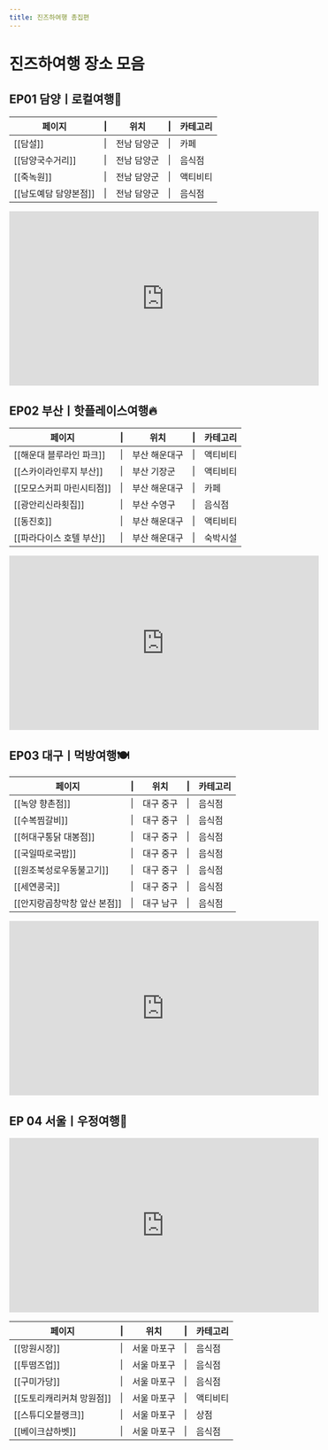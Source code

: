 ```yaml
---
title: 진즈하여행 총집편
---
```

# 진즈하여행 장소 모음


## EP01 담양ㅣ로컬여행🍃

| 페이지           | \|  | 위치     | \|  | 카테고리 |
| ------------- | --- | ------ | --- | ---- |
| [[담설]]        | \|  | 전남 담양군 | \|  | 카페   |
| [[담양국수거리]]    | \|  | 전남 담양군 | \|  | 음식점  |
| [[죽녹원]]       | \|  | 전남 담양군 | \|  | 액티비티 |
| [[남도예담 담양본점]] | \|  | 전남 담양군 | \|  | 음식점  |

<iframe width="560" height="315" src="https://www.youtube.com/embed/Zu1CI3Kq6Xo?si=zo1u821EJWzshGcM" title="YouTube video player" frameborder="0" allow="accelerometer; autoplay; clipboard-write; encrypted-media; gyroscope; picture-in-picture; web-share" referrerpolicy="strict-origin-when-cross-origin" allowfullscreen></iframe>

## EP02 부산ㅣ핫플레이스여행🔥

| 페이지             | \|     | 위치      | \|  | 카테고리 |
| --------------- | ------ | ------- | --- | ---- |
| [[해운대 블루라인 파크]] | \|<br> | 부산 해운대구 | \|  | 액티비티 |
| [[스카이라인루지 부산]]  | \|     | 부산 기장군  | \|  | 액티비티 |
| [[모모스커피 마린시티점]] | \|     | 부산 해운대구 | \|  | 카페   |
| [[광안리신라횟집]]     | \|     | 부산 수영구  | \|  | 음식점  |
| [[동진호]]         | \|     | 부산 해운대구 | \|  | 액티비티 |
| [[파라다이스 호텔 부산]] | \|     | 부산 해운대구 | \|  | 숙박시설 |

<iframe width="560" height="315" src="https://www.youtube.com/embed/fdGT48DUnl8?si=pPOkeFQ-C5xobFZF" title="YouTube video player" frameborder="0" allow="accelerometer; autoplay; clipboard-write; encrypted-media; gyroscope; picture-in-picture; web-share" referrerpolicy="strict-origin-when-cross-origin" allowfullscreen></iframe>

## EP03 대구ㅣ먹방여행🍽️

| 페이지               | \|  | 위치    | \|  | 카테고리 |
| ----------------- | --- | ----- | --- | ---- |
| [[녹양 향촌점]]        | \|  | 대구 중구 | \|  | 음식점  |
| [[수복찜갈비]]         | \|  | 대구 중구 | \|  | 음식점  |
| [[허대구통닭 대봉점]]     | \|  | 대구 중구 | \|  | 음식점  |
| [[국일따로국밥]]        | \|  | 대구 중구 | \|  | 음식점  |
| [[원조북성로우동불고기]]    | \|  | 대구 중구 | \|  | 음식점  |
| [[세연콩국]]          | \|  | 대구 중구 | \|  | 음식점  |
| [[안지랑곱창막창 앞산 본점]] | \|  | 대구 남구 | \|  | 음식점  |

<iframe width="560" height="315" src="https://www.youtube.com/embed/plWWli77fes?si=EXPhFhgezmHX-BcF" title="YouTube video player" frameborder="0" allow="accelerometer; autoplay; clipboard-write; encrypted-media; gyroscope; picture-in-picture; web-share" referrerpolicy="strict-origin-when-cross-origin" allowfullscreen></iframe>


## EP 04 서울ㅣ우정여행🧸

<iframe width="560" height="315" src="https://www.youtube.com/embed/LervgNNq778?si=Qfda8q2puz1774TM" title="YouTube video player" frameborder="0" allow="accelerometer; autoplay; clipboard-write; encrypted-media; gyroscope; picture-in-picture; web-share" referrerpolicy="strict-origin-when-cross-origin" allowfullscreen></iframe>

| 페이지             | \|  | 위치     | \|  | 카테고리 |
| --------------- | --- | ------ | --- | ---- |
| [[망원시장]]        | \|  | 서울 마포구 | \|  | 음식점  |
| [[투떰즈업]]        | \|  | 서울 마포구 | \|  | 음식점  |
| [[구미가당]]        | \|  | 서울 마포구 | \|  | 음식점  |
| [[도토리캐리커쳐 망원점]] | \|  | 서울 마포구 | \|  | 액티비티 |
| [[스튜디오블랭크]]     | \|  | 서울 마포구 | \|  | 상점   |
| [[베이크샵하벳]]      | \|  | 서울 마포구 | \|  | 음식점  |